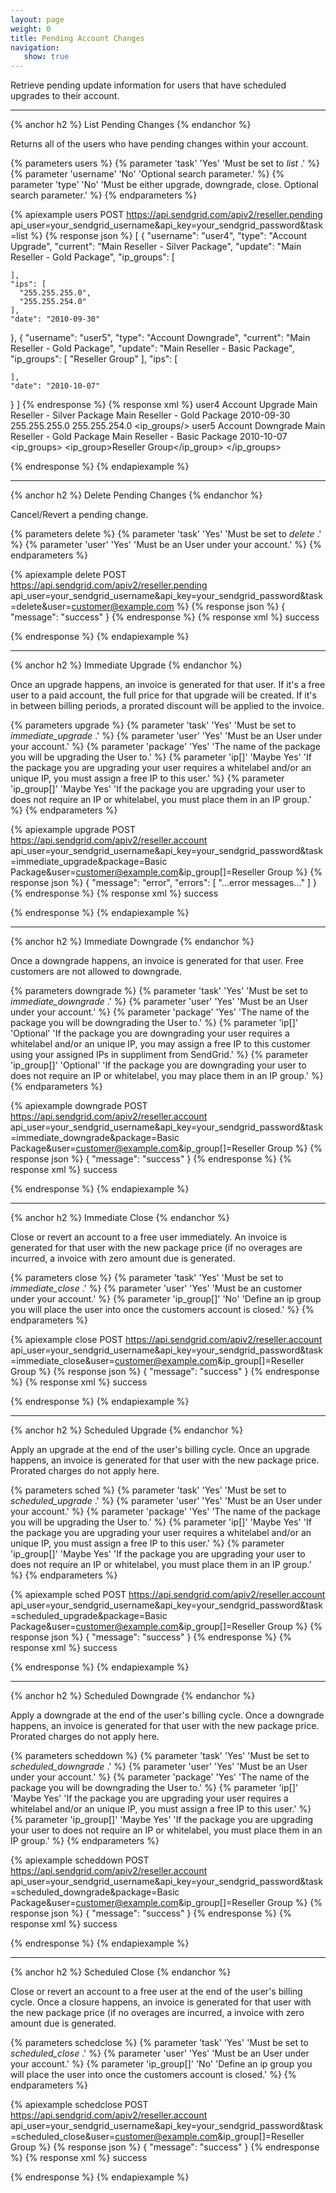 ```yaml
---
layout: page
weight: 0
title: Pending Account Changes
navigation:
   show: true
---
```


Retrieve pending update information for users that have scheduled upgrades to their account.

* * * * *

{% anchor h2 %}
List Pending Changes 
{% endanchor %}

Returns all of the users who have pending changes within your account.


{% parameters users %}
 {% parameter 'task' 'Yes' 'Must be set to <em>list</em> .' %}
 {% parameter 'username' 'No' 'Optional search parameter.' %}
 {% parameter 'type' 'No' 'Must be either upgrade, downgrade, close. Optional search parameter.' %}
{% endparameters %}


{% apiexample users POST https://api.sendgrid.com/apiv2/reseller.pending api_user=your_sendgrid_username&api_key=your_sendgrid_password&task=list %}
  {% response json %}
[
  {
    "username": "user4",
    "type": "Account Upgrade",
    "current": "Main Reseller - Silver Package",
    "update": "Main Reseller - Gold Package",
    "ip_groups": [

    ],
    "ips": [
      "255.255.255.0",
      "255.255.254.0"
    ],
    "date": "2010-09-30"
  },
  {
    "username": "user5",
    "type": "Account Downgrade",
    "current": "Main Reseller - Gold Package",
    "update": "Main Reseller - Basic Package",
    "ip_groups": [
      "Reseller Group"
    ],
    "ips": [

    ],
    "date": "2010-10-07"
  }
]
  {% endresponse %}
  {% response xml %}
<result>
   <pending>
      <user>
         <username>user4</username>
         <type>Account Upgrade</type>
         <current>Main Reseller - Silver Package</current>
         <update>Main Reseller - Gold Package</update>
         <date>2010-09-30</date>
         <ips>
            <ip>255.255.255.0</ip>
            <ip>255.255.254.0</ip>
         </ips>
         <ip_groups/>
      </user>
      <user>
         <username>user5</username>
         <type>Account Downgrade</type>
         <current>Main Reseller - Gold Package</current>
         <update>Main Reseller - Basic Package</update>
         <date>2010-10-07</date>
         <ips/>
         <ip_groups>
            <ip_group>Reseller Group</ip_group>
         </ip_groups>
      </user>
   </pending>
</result>

  {% endresponse %}
{% endapiexample %}

* * * * *

{% anchor h2 %}
Delete Pending Changes 
{% endanchor %}

Cancel/Revert a pending change.


{% parameters delete %}
 {% parameter 'task' 'Yes' 'Must be set to <em>delete</em> .' %}
 {% parameter 'user' 'Yes' 'Must be an User under your account.' %}
{% endparameters %}


{% apiexample delete POST https://api.sendgrid.com/apiv2/reseller.pending api_user=your_sendgrid_username&api_key=your_sendgrid_password&task=delete&user=customer@example.com %}
  {% response json %}
{
  "message": "success"
}
  {% endresponse %}
  {% response xml %}
<result>
   <message>success</message>
</result>

  {% endresponse %}
{% endapiexample %}

* * * * *

{% anchor h2 %}
Immediate Upgrade 
{% endanchor %}

Once an upgrade happens, an invoice is generated for that user. If it's a free user to a paid account, the full price for that upgrade will be created. If it's in between billing periods, a prorated discount will be applied to the invoice.


{% parameters upgrade %}
 {% parameter 'task' 'Yes' 'Must be set to <em>immediate_upgrade</em> .' %}
 {% parameter 'user' 'Yes' 'Must be an User under your account.' %}
 {% parameter 'package' 'Yes' 'The name of the package you will be upgrading the User to.' %}
 {% parameter 'ip[]' 'Maybe Yes' 'If the package you are upgrading your user requires a whitelabel and/or an unique IP, you must assign a free IP to this user.' %}
 {% parameter 'ip_group[]' 'Maybe Yes' 'If the package you are upgrading your user to does not require an IP or whitelabel, you must place them in an IP group.' %}
{% endparameters %}


{% apiexample upgrade POST https://api.sendgrid.com/apiv2/reseller.account api_user=your_sendgrid_username&api_key=your_sendgrid_password&task=immediate_upgrade&package=Basic Package&user=customer@example.com&ip_group[]=Reseller Group %}
  {% response json %}
{
  "message": "error",
  "errors": [
    "...error messages..."
  ]
}
  {% endresponse %}
  {% response xml %}
<result>
   <message>success</message>
</result>

  {% endresponse %}
{% endapiexample %}

* * * * *

{% anchor h2 %}
Immediate Downgrade 
{% endanchor %}

Once a downgrade happens, an invoice is generated for that user. Free customers are not allowed to downgrade.


{% parameters downgrade %}
 {% parameter 'task' 'Yes' 'Must be set to <em>immediate_downgrade</em> .' %}
 {% parameter 'user' 'Yes' 'Must be an User under your account.' %}
 {% parameter 'package' 'Yes' 'The name of the package you will be downgrading the User to.' %}
 {% parameter 'ip[]' 'Optional' 'If the package you are downgrading your user requires a whitelabel and/or an unique IP, you may assign a free IP to this customer using your assigned IPs in suppliment from SendGrid.' %}
 {% parameter 'ip_group[]' 'Optional' 'If the package you are downgrading your user to does not require an IP or whitelabel, you may place them in an IP group.' %}
{% endparameters %}


{% apiexample downgrade POST https://api.sendgrid.com/apiv2/reseller.account api_user=your_sendgrid_username&api_key=your_sendgrid_password&task=immediate_downgrade&package=Basic Package&user=customer@example.com&ip_group[]=Reseller Group %}
  {% response json %}
{
  "message": "success"
}
  {% endresponse %}
  {% response xml %}
<result>
   <message>success</message>
</result>

  {% endresponse %}
{% endapiexample %}

* * * * *

{% anchor h2 %}
Immediate Close 
{% endanchor %}

Close or revert an account to a free user immediately. An invoice is generated for that user with the new package price (if no overages are incurred, a invoice with zero amount due is generated.


{% parameters close %}
 {% parameter 'task' 'Yes' 'Must be set to <em>immediate_close</em> .' %}
 {% parameter 'user' 'Yes' 'Must be an customer under your account.' %}
 {% parameter 'ip_group[]' 'No' 'Define an ip group you will place the user into once the customers account is closed.' %}
{% endparameters %}


{% apiexample close POST https://api.sendgrid.com/apiv2/reseller.account api_user=your_sendgrid_username&api_key=your_sendgrid_password&task=immediate_close&user=customer@example.com&ip_group[]=Reseller Group %}
  {% response json %}
{
  "message": "success"
}
  {% endresponse %}
  {% response xml %}
<result>
   <message>success</message>
</result>

  {% endresponse %}
{% endapiexample %}

* * * * *

{% anchor h2 %}
Scheduled Upgrade 
{% endanchor %}

Apply an upgrade at the end of the user's billing cycle. Once an upgrade happens, an invoice is generated for that user with the new package price. Prorated charges do not apply here.


{% parameters sched %}
 {% parameter 'task' 'Yes' 'Must be set to <em>scheduled_upgrade</em> .' %}
 {% parameter 'user' 'Yes' 'Must be an User under your account.' %}
 {% parameter 'package' 'Yes' 'The name of the package you will be upgrading the User to.' %}
 {% parameter 'ip[]' 'Maybe Yes' 'If the package you are upgrading your user requires a whitelabel and/or an unique IP, you must assign a free IP to this user.' %}
 {% parameter 'ip_group[]' 'Maybe Yes' 'If the package you are upgrading your user to does not require an IP or whitelabel, you must place them in an IP group.' %}
{% endparameters %}


{% apiexample sched POST https://api.sendgrid.com/apiv2/reseller.account api_user=your_sendgrid_username&api_key=your_sendgrid_password&task=scheduled_upgrade&package=Basic Package&user=customer@example.com&ip_group[]=Reseller Group %}
  {% response json %}
{
  "message": "success"
}
  {% endresponse %}
  {% response xml %}
<result>
   <message>success</message>
</result>

  {% endresponse %}
{% endapiexample %}

* * * * *

{% anchor h2 %}
Scheduled Downgrade 
{% endanchor %}

Apply a downgrade at the end of the user's billing cycle. Once a downgrade happens, an invoice is generated for that user with the new package price. Prorated charges do not apply here.


{% parameters scheddown %}
 {% parameter 'task' 'Yes' 'Must be set to <em>scheduled_downgrade</em> .' %}
 {% parameter 'user' 'Yes' 'Must be an User under your account.' %}
 {% parameter 'package' 'Yes' 'The name of the package you will be downgrading the User to.' %}
 {% parameter 'ip[]' 'Maybe Yes' 'If the package you are upgrading your user requires a whitelabel and/or an unique IP, you must assign a free IP to this user.' %}
 {% parameter 'ip_group[]' 'Maybe Yes' 'If the package you are upgrading your user to does not require an IP or whitelabel, you must place them in an IP group.' %}
{% endparameters %}


{% apiexample scheddown POST https://api.sendgrid.com/apiv2/reseller.account api_user=your_sendgrid_username&api_key=your_sendgrid_password&task=scheduled_downgrade&package=Basic Package&user=customer@example.com&ip_group[]=Reseller Group %}
  {% response json %}
{
  "message": "success"
}
  {% endresponse %}
  {% response xml %}
<result>
   <message>success</message>
</result>

  {% endresponse %}
{% endapiexample %}

* * * * *

{% anchor h2 %}
Scheduled Close 
{% endanchor %}

Close or revert an account to a free user at the end of the user's billing cycle. Once a closure happens, an invoice is generated for that user with the new package price (if no overages are incurred, a invoice with zero amount due is generated.


{% parameters schedclose %}
 {% parameter 'task' 'Yes' 'Must be set to <em>scheduled_close</em> .' %}
 {% parameter 'user' 'Yes' 'Must be an User under your account.' %}
 {% parameter 'ip_group[]' 'No' 'Define an ip group you will place the user into once the customers account is closed.' %}
{% endparameters %}


{% apiexample schedclose POST https://api.sendgrid.com/apiv2/reseller.account api_user=your_sendgrid_username&api_key=your_sendgrid_password&task=scheduled_close&user=customer@example.com&ip_group[]=Reseller Group %}
  {% response json %}
{
  "message": "success"
}
  {% endresponse %}
  {% response xml %}
<result>
   <message>success</message>
</result>

  {% endresponse %}
{% endapiexample %}
